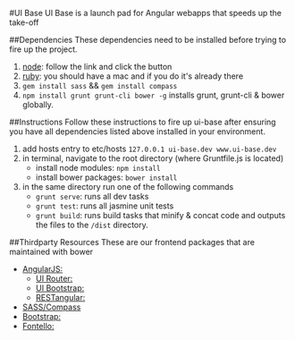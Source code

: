 #UI Base
UI Base is a launch pad for Angular webapps that speeds up the take-off

##Dependencies
These dependencies need to be installed before trying to fire up the project.

1. [node](http://nodejs.org/): follow the link and click the button
2. [ruby](https://www.ruby-lang.org/en/installation/): you should have a mac and if you do it's already there
3. `gem install sass` && `gem install compass`
4. `npm install grunt grunt-cli bower -g` installs grunt, grunt-cli & bower globally.

##Instructions
Follow these instructions to fire up ui-base after ensuring you have all dependencies listed above installed in your environment.

1. add hosts entry to etc/hosts `127.0.0.1 ui-base.dev www.ui-base.dev`
2. in terminal, navigate to the root directory (where Gruntfile.js is located)
	* install node modules: `npm install`
    * install bower packages: `bower install`
3. in the same directory run one of the following commands
	* `grunt serve`: runs all dev tasks
    * `grunt test`: runs all jasmine unit tests
    * `grunt build`: runs build tasks that minify & concat code and outputs the files to the `/dist` directory.
    
##Thirdparty Resources
These are our frontend packages that are maintained with bower

* [AngularJS:](http://angularjs.org)
	* [UI Router:](https://github.com/angular-ui/ui-router)
	* [UI Bootstrap:](http://angular-ui.github.io/bootstrap)
	* [RESTangular:](https://github.com/mgonto/restangular)
* [SASS/Compass](http://sass-lang.com/)
* [Bootstrap:](http://getbootstrap.com/css/)
* [Fontello:](http://fontello.com/)
